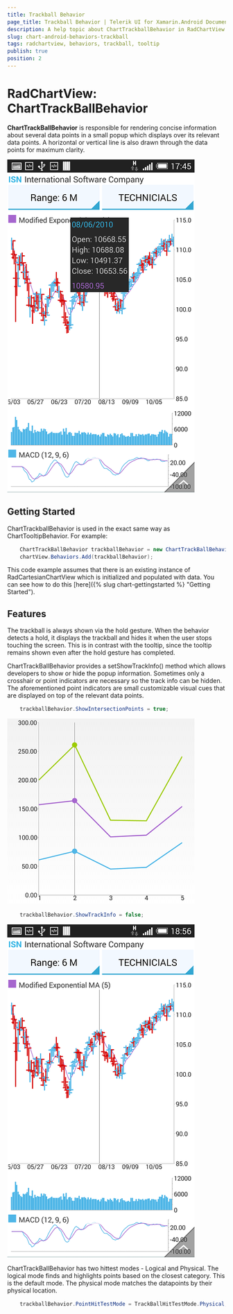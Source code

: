 ```yaml
---
title: Trackball Behavior
page_title: Trackball Behavior | Telerik UI for Xamarin.Android Documentation
description: A help topic about ChartTrackballBehavior in RadChartView for Android.
slug: chart-android-behaviors-trackball
tags: radchartview, behaviors, trackball, tooltip
publish: true
position: 2
---
```


# RadChartView: ChartTrackBallBehavior

**ChartTrackBallBehavior** is responsible for rendering concise information about several data points in a small popup which displays over
its relevant data points. A horizontal or vertical line is also drawn through the data points for maximum clarity.

![trackball](images/chart-behaviors-trackball.png "chart trackball")

## Getting Started

ChartTrackballBehavior is used in the exact same way as ChartTooltipBehavior.
For example:


```C#
	ChartTrackBallBehavior trackballBehavior = new ChartTrackBallBehavior(this);
	chartView.Behaviors.Add(trackballBehavior);
```

This code example assumes that there is an existing instance of RadCartesianChartView which is initialized and populated with data. You
can see how to do this [here]({% slug chart-gettingstarted %} "Getting Started").

## Features
The trackball is always shown via the hold gesture. When the behavior detects a hold, it displays the trackball and hides it when the user stops touching the screen.
This is in contrast with the tooltip, since the tooltip remains shown even after the hold gesture has completed.

ChartTrackBallBehavior provides a setShowTrackInfo() method which allows developers to show or hide the popup information. Sometimes only a crosshair or point indicators
are necessary so the track info can be hidden. The aforementioned point indicators are small customizable visual cues that are displayed on top of the relevant data points.


```C#
	trackballBehavior.ShowIntersectionPoints = true;
```

![intersection points](images/chart-behaviors-trackball-intersection-points.png "trackball intersection points")


```C#
	trackballBehavior.ShowTrackInfo = false;
```

![no track info](images/chart-behaviors-trackball-no-track-info.png "hidden track info")

ChartTrackBallBehavior has two hittest modes - Logical and Physical. The logical mode finds and highlights points based on the closest category. This is the default mode.
The physical mode matches the datapoints by their physical location.


```C#
	trackballBehavior.PointHitTestMode = TrackBallHitTestMode.Physical;
```
